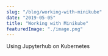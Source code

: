 ```yaml
---
slug: "/blog/working-with-minikube"
date: "2019-05-05"
title: "Working with Minikube"
featuredImage: "./image.png"
---
```


Using Jupyterhub on Kubernetes
